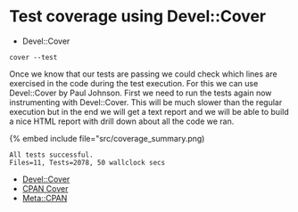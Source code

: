 # Test coverage using Devel::Cover


* Devel::Cover

```
cover --test
```



Once we know that our tests are passing we could check which lines
are exercised in the code during the test execution. For this
we can use Devel::Cover by Paul Johnson.
First we need to run the tests again now instrumenting with Devel::Cover.
This will be much slower than the regular execution but in the end
we will get a text report and we will be able to build a nice HTML
report with drill down about all the code we ran.

{% embed include file="src/coverage_summary.png)

```
All tests successful.
Files=11, Tests=2078, 50 wallclock secs
```

* [Devel::Cover](https://metacpan.org/pod/Devel::Cover)
* [CPAN Cover](http://cpancover.com/)
* [Meta::CPAN](https://metacpan.org/)


